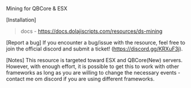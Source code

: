 Mining for QBCore & ESX

[Installation]
> docs - https://docs.dolajiscripts.com/resources/ds-mining


[Report a bug]
If you encounter a bug/issue with the resource, feel free to join the official discord and submit a ticket! (https://discord.gg/KRXuF3j).

[Notes]
This resource is targeted toward ESX and QBCore(New) servers. However, with enough effort, it is possible to get this to work with
other frameworks as long as you are willing to change the necessary events - contact me om discord if you are using different frameworks.
